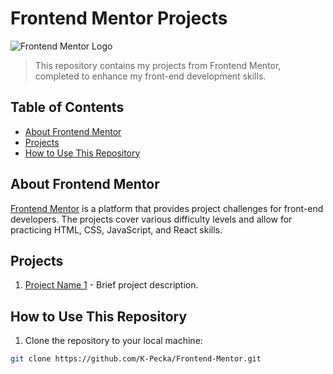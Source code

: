 # Frontend Mentor Projects

![Frontend Mentor Logo](https://www.frontendmentor.io/static/images/logo-desktop.svg)

> This repository contains my projects from Frontend Mentor, completed to enhance my front-end development skills.

## Table of Contents

- [About Frontend Mentor](#about-frontend-mentor)
- [Projects](#projects)
- [How to Use This Repository](#how-to-use-this-repository)

## About Frontend Mentor

[Frontend Mentor](https://www.frontendmentor.io/) is a platform that provides project challenges for front-end developers. The projects cover various difficulty levels and allow for practicing HTML, CSS, JavaScript, and React skills.

## Projects

1. [Project Name 1](link_to_project_1) - Brief project description.


## How to Use This Repository

1. Clone the repository to your local machine:

```bash
git clone https://github.com/K-Pecka/Frontend-Mentor.git
